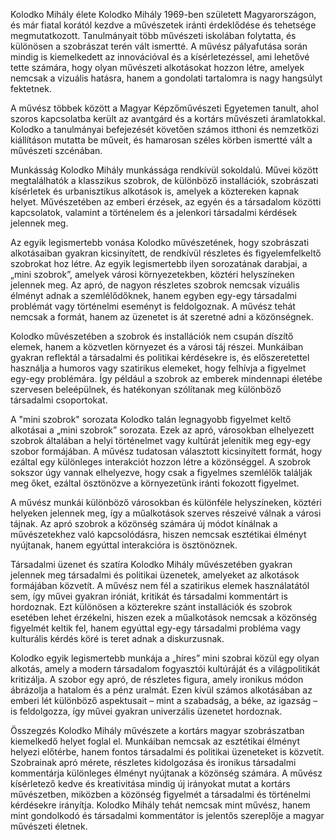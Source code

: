 Kolodko Mihály élete
Kolodko Mihály 1969-ben született Magyarországon, és már fiatal korától kezdve a művészetek iránti érdeklődése és tehetsége megmutatkozott. Tanulmányait több művészeti iskolában folytatta, és különösen a szobrászat terén vált ismertté. A művész pályafutása során mindig is kiemelkedett az innovációval és a kísérletezéssel, ami lehetővé tette számára, hogy olyan művészeti alkotásokat hozzon létre, amelyek nemcsak a vizuális hatásra, hanem a gondolati tartalomra is nagy hangsúlyt fektetnek.

A művész többek között a Magyar Képzőművészeti Egyetemen tanult, ahol szoros kapcsolatba került az avantgárd és a kortárs művészeti áramlatokkal. Kolodko a tanulmányai befejezését követően számos itthoni és nemzetközi kiállításon mutatta be műveit, és hamarosan széles körben ismertté vált a művészeti szcénában.

Munkásság
Kolodko Mihály munkássága rendkívül sokoldalú. Művei között megtalálhatók a klasszikus szobrok, de különböző installációk, szobrászati kísérletek és urbanisztikus alkotások is, amelyek a köztereken kapnak helyet. Művészetében az emberi érzések, az egyén és a társadalom közötti kapcsolatok, valamint a történelem és a jelenkori társadalmi kérdések jelennek meg.

Az egyik legismertebb vonása Kolodko művészetének, hogy szobrászati alkotásaiban gyakran kicsinyített, de rendkívül részletes és figyelemfelkeltő szobrokat hoz létre. Az egyik legismertebb ilyen sorozatának darabjai, a „mini szobrok”, amelyek városi környezetekben, köztéri helyszíneken jelennek meg. Az apró, de nagyon részletes szobrok nemcsak vizuális élményt adnak a szemlélődőknek, hanem egyben egy-egy társadalmi problémát vagy történelmi eseményt is feldolgoznak. A művész tehát nemcsak a formát, hanem az üzenetet is át szeretné adni a közönségnek.

Kolodko művészetében a szobrok és installációk nem csupán díszítő elemek, hanem a közvetlen környezet és a városi táj részei. Munkáiban gyakran reflektál a társadalmi és politikai kérdésekre is, és előszeretettel használja a humoros vagy szatirikus elemeket, hogy felhívja a figyelmet egy-egy problémára. Így például a szobrok az emberek mindennapi életébe szervesen beleépülnek, és hatékonyan szólítanak meg különböző társadalmi csoportokat.

A "mini szobrok" sorozata
Kolodko talán legnagyobb figyelmet keltő alkotásai a „mini szobrok” sorozata. Ezek az apró, városokban elhelyezett szobrok általában a helyi történelmet vagy kultúrát jelenítik meg egy-egy szobor formájában. A művész tudatosan választott kicsinyített formát, hogy ezáltal egy különleges interakciót hozzon létre a közönséggel. A szobrok sokszor úgy vannak elhelyezve, hogy csak a figyelmes szemlélők találják meg őket, ezáltal ösztönözve a környezetünk iránti fokozott figyelmet.

A művész munkái különböző városokban és különféle helyszíneken, köztéri helyeken jelennek meg, így a műalkotások szerves részeivé válnak a városi tájnak. Az apró szobrok a közönség számára új módot kínálnak a művészetekhez való kapcsolódásra, hiszen nemcsak esztétikai élményt nyújtanak, hanem egyúttal interakcióra is ösztönöznek.

Társadalmi üzenet és szatíra
Kolodko Mihály művészetében gyakran jelennek meg társadalmi és politikai üzenetek, amelyeket az alkotások formájában közvetít. A művész nem fél a szatirikus elemek használatától sem, így művei gyakran iróniát, kritikát és társadalmi kommentárt is hordoznak. Ezt különösen a közterekre szánt installációk és szobrok esetében lehet érzékelni, hiszen ezek a műalkotások nemcsak a közönség figyelmét keltik fel, hanem egyúttal egy-egy társadalmi probléma vagy kulturális kérdés köré is teret adnak a diskurzusnak.

Kolodko egyik legismertebb munkája a „híres” mini szobrai közül egy olyan alkotás, amely a modern társadalom fogyasztói kultúráját és a világpolitikát kritizálja. A szobor egy apró, de részletes figura, amely ironikus módon ábrázolja a hatalom és a pénz uralmát. Ezen kívül számos alkotásában az emberi lét különböző aspektusait – mint a szabadság, a béke, az igazság – is feldolgozza, így művei gyakran univerzális üzenetet hordoznak.

Összegzés
Kolodko Mihály művészete a kortárs magyar szobrászatban kiemelkedő helyet foglal el. Munkáiban nemcsak az esztétikai élményt helyezi előtérbe, hanem fontos társadalmi és politikai üzeneteket is közvetít. Szobrainak apró mérete, részletes kidolgozása és ironikus társadalmi kommentárja különleges élményt nyújtanak a közönség számára. A művész kísérletező kedve és kreativitása mindig új irányokat mutat a kortárs művészetben, miközben a közönség figyelmét a társadalmi és történelmi kérdésekre irányítja. Kolodko Mihály tehát nemcsak mint művész, hanem mint gondolkodó és társadalmi kommentátor is jelentős szereplője a magyar művészeti életnek.